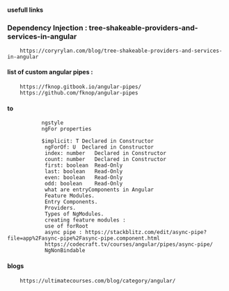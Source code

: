 #### usefull links 

### Dependency Injection : tree-shakeable-providers-and-services-in-angular

        https://coryrylan.com/blog/tree-shakeable-providers-and-services-in-angular
        
#### list of custom angular pipes : 
        
        https://fknop.gitbook.io/angular-pipes/
        https://github.com/fknop/angular-pipes


#### to
        
               ngstyle
               ngFor properties
               
               $implicit: T	Declared in Constructor
                ngForOf: U	Declared in Constructor
                index: number	Declared in Constructor
                count: number	Declared in Constructor
                first: boolean	Read-Only
                last: boolean	Read-Only
                even: boolean	Read-Only
                odd: boolean	Read-Only
                what are entryComponents in Angular
                Feature Modules.
                Entry Components.
                Providers.
                Types of NgModules.
                creating feature modules : 
                use of forRoot
                async pipe : https://stackblitz.com/edit/async-pipe?file=app%2Fasync-pipe%2Fasync-pipe.component.html
                https://codecraft.tv/courses/angular/pipes/async-pipe/
                NgNonBindable

#### blogs

        https://ultimatecourses.com/blog/category/angular/

#### 
